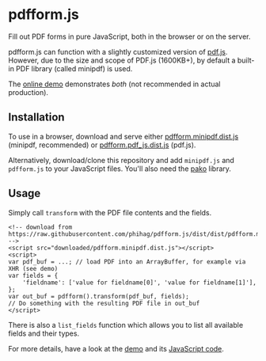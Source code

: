 # pdfform.js

Fill out PDF forms in pure JavaScript, both in the browser or on the server.

pdfform.js can function with a slightly customized version of [pdf.js](https://github.com/mozilla/pdf.js). However, due to the size and scope of PDF.js (1600KB+), by default a built-in PDF library (called minipdf) is used.

The [online demo](https://phihag.github.io/pdfform.js/docs/demo.html) demonstrates *both* (not recommended in actual production).

## Installation

To use in a browser, download and serve either [pdfform.minipdf.dist.js](https://raw.githubusercontent.com/phihag/pdfform.js/dist/dist/pdfform.minipdf.dist.js) (minipdf, recommended) or [pdfform.pdf_js.dist.js](https://raw.githubusercontent.com/phihag/pdfform.js/dist/dist/pdfform.pdf_js.dist.js) (pdf.js).

Alternatively, download/clone this repository and add `minipdf.js` and `pdfform.js` to your JavaScript files. You'll also need the [pako](https://github.com/nodeca/pako) library.

## Usage

Simply call `transform` with the PDF file contents and the fields.

	<!-- download from https://raw.githubusercontent.com/phihag/pdfform.js/dist/dist/pdfform.minipdf.dist.js -->
    <script src="downloaded/pdfform.minipdf.dist.js"></script>
    <script>
    var pdf_buf = ...; // load PDF into an ArrayBuffer, for example via XHR (see demo)
    var fields = {
    	'fieldname': ['value for fieldname[0]', 'value for fieldname[1]'],
    };
    var out_buf = pdfform().transform(pdf_buf, fields);
    // Do something with the resulting PDF file in out_buf
    </script>

There is also a `list_fields` function which allows you to list all available fields and their types.

For more details, have a look at the [demo](https://phihag.github.io/pdfform.js/docs/demo.html) and its [JavaScript code](https://github.com/phihag/pdfform.js/blob/master/docs/demo.js).